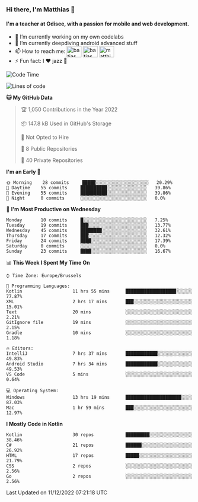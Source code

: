 ### Hi there, I'm Matthias 👋

#### I'm a teacher at Odisee, with a passion for mobile and web development.

- 🔭 I’m currently working on my own codelabs
- 🌱 I’m currently deepdiving android advanced stuff
- 📫 How to reach me: <a href="https://dev.to/batjas" target="_blank"><img align="center" src="https://raw.githubusercontent.com/rahuldkjain/github-profile-readme-generator/master/src/images/icons/Social/devto.svg" alt="batjas" height="30" width="40" /></a>
<a href="https://twitter.com/batjas" target="_blank"><img align="center" src="https://raw.githubusercontent.com/rahuldkjain/github-profile-readme-generator/master/src/images/icons/Social/twitter.svg" alt="batjas" height="30" width="40" /></a>
<a href="https://linkedin.com/in/matthiasdruwé" target="_blank"><img align="center" src="https://raw.githubusercontent.com/rahuldkjain/github-profile-readme-generator/master/src/images/icons/Social/linked-in-alt.svg" alt="matthiasdruwé" height="30" width="40" /></a>
- ⚡ Fun fact: I ❤ jazz 🎷


<!--START_SECTION:waka-->
![Code Time](http://img.shields.io/badge/Code%20Time-584%20hrs%2055%20mins-blue)

![Lines of code](https://img.shields.io/badge/From%20Hello%20World%20I%27ve%20Written-219%20Thousand%20lines%20of%20code-blue)

**🐱 My GitHub Data** 

> 🏆 1,050 Contributions in the Year 2022
 > 
> 📦 147.8 kB Used in GitHub's Storage 
 > 
> 🚫 Not Opted to Hire
 > 
> 📜 8 Public Repositories 
 > 
> 🔑 40 Private Repositories  
 > 
**I'm an Early 🐤** 

```text
🌞 Morning    28 commits     █████░░░░░░░░░░░░░░░░░░░░   20.29% 
🌆 Daytime    55 commits     ██████████░░░░░░░░░░░░░░░   39.86% 
🌃 Evening    55 commits     ██████████░░░░░░░░░░░░░░░   39.86% 
🌙 Night      0 commits      ░░░░░░░░░░░░░░░░░░░░░░░░░   0.0%

```
📅 **I'm Most Productive on Wednesday** 

```text
Monday       10 commits     █░░░░░░░░░░░░░░░░░░░░░░░░   7.25% 
Tuesday      19 commits     ███░░░░░░░░░░░░░░░░░░░░░░   13.77% 
Wednesday    45 commits     ████████░░░░░░░░░░░░░░░░░   32.61% 
Thursday     17 commits     ███░░░░░░░░░░░░░░░░░░░░░░   12.32% 
Friday       24 commits     ████░░░░░░░░░░░░░░░░░░░░░   17.39% 
Saturday     0 commits      ░░░░░░░░░░░░░░░░░░░░░░░░░   0.0% 
Sunday       23 commits     ████░░░░░░░░░░░░░░░░░░░░░   16.67%

```


📊 **This Week I Spent My Time On** 

```text
⌚︎ Time Zone: Europe/Brussels

💬 Programming Languages: 
Kotlin                   11 hrs 55 mins      ███████████████████░░░░░░   77.87% 
XML                      2 hrs 17 mins       ███░░░░░░░░░░░░░░░░░░░░░░   15.01% 
Text                     20 mins             ░░░░░░░░░░░░░░░░░░░░░░░░░   2.21% 
GitIgnore file           19 mins             ░░░░░░░░░░░░░░░░░░░░░░░░░   2.15% 
Gradle                   10 mins             ░░░░░░░░░░░░░░░░░░░░░░░░░   1.18%

🔥 Editors: 
IntelliJ                 7 hrs 37 mins       ████████████░░░░░░░░░░░░░   49.83% 
Android Studio           7 hrs 34 mins       ████████████░░░░░░░░░░░░░   49.53% 
VS Code                  5 mins              ░░░░░░░░░░░░░░░░░░░░░░░░░   0.64%

💻 Operating System: 
Windows                  13 hrs 19 mins      █████████████████████░░░░   87.03% 
Mac                      1 hr 59 mins        ███░░░░░░░░░░░░░░░░░░░░░░   12.97%

```

**I Mostly Code in Kotlin** 

```text
Kotlin                   30 repos            █████████░░░░░░░░░░░░░░░░   38.46% 
C#                       21 repos            ██████░░░░░░░░░░░░░░░░░░░   26.92% 
HTML                     17 repos            █████░░░░░░░░░░░░░░░░░░░░   21.79% 
CSS                      2 repos             ░░░░░░░░░░░░░░░░░░░░░░░░░   2.56% 
Go                       2 repos             ░░░░░░░░░░░░░░░░░░░░░░░░░   2.56%

```



 Last Updated on 11/12/2022 07:21:18 UTC
<!--END_SECTION:waka-->
